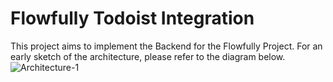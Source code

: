 # Flowfully Todoist Integration


This project aims to implement the Backend for the Flowfully Project.
For an early sketch of the architecture, please refer to the diagram below.
![Architecture-1](https://user-images.githubusercontent.com/47107890/193049554-4aa71f9d-3dc2-4a4c-b6fb-b160d83fed00.jpg)
